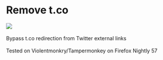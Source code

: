 # Remove t.co
[![](https://img.shields.io/badge/Install-%F0%9F%90%92-blue.svg)](https://raw.githubusercontent.com/kkren/remove_t.co/master/removetco.user.js "Please confirm that you have scripts manager installed and enabled first")   
<br>Bypass t.co redirection from Twitter external links  
<br>Tested on Violentmonkry/Tampermonkey on Firefox Nightly 57
